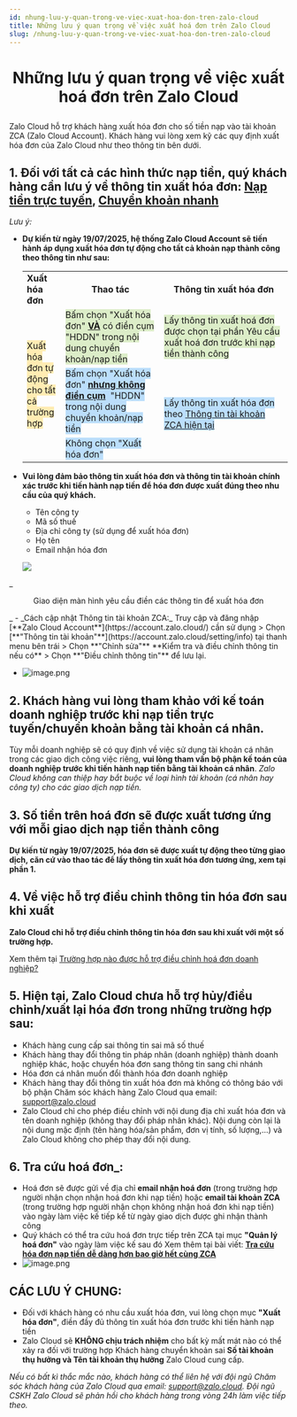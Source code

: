 ```yaml
---
id: nhung-luu-y-quan-trong-ve-viec-xuat-hoa-don-tren-zalo-cloud
title: Những lưu ý quan trọng về việc xuất hoá đơn trên Zalo Cloud
slug: /nhung-luu-y-quan-trong-ve-viec-xuat-hoa-don-tren-zalo-cloud
---
```


# <p align="center">Những lưu ý quan trọng về việc xuất hoá đơn trên Zalo Cloud</p>

Zalo Cloud hỗ trợ khách hàng xuất hóa đơn cho số tiền nạp vào tài khoản ZCA (Zalo Cloud Account). Khách hàng vui lòng xem kỹ các quy định xuất hóa đơn của Zalo Cloud như theo thông tin bên dưới.

## 1. Đối với tất cả các hình thức nạp tiền, quý khách hàng cần lưu ý về thông tin xuất hóa đơn: [**Nạp tiền trực tuyến**](https://zalo.cloud/blog/huong-dan-nap-tien-vao-zalo-cloud-account-bang-phuong-thuc-nap-truc-tuyen/8bujyrzbeg498j8jw4)**,** [**Chuyển khoản nhanh**](https://zalo.cloud/blog/huong-dan-nap-tien-vao-zca-bang-phuong-thuc-chuyen-khoan-nhanh/wkugnnbdeezmjpnz4w)

_Lưu ý:_

- **Dự kiến từ ngày 19/07/2025, hệ thống Zalo Cloud Account sẽ tiến hành áp dụng xuất hóa đơn tự động cho tất cả khoản nạp thành công theo thông tin như sau:**

  <table class="ck-table-resized"><colgroup><col style="width:14.54%;"><col style="width:37.25%;"><col style="width:48.21%;"></colgroup><tbody><tr><td><strong>Xuất hóa đơn</strong></td><td><p style="text-align:center;"><strong>Thao tác</strong></p></td><td><p style="text-align:center;"><strong>Thông tin xuất hóa đơn</strong></p></td></tr><tr><td rowspan="3"><span style="background-color:#ffecb3;">Xuất hóa đơn tự động cho tất cả trường hợp</span></td><td><span style="background-color:#dcedc8;">Bấm chọn "Xuất hóa đơn" <strong><u>VÀ</u></strong> có điền cụm "HDDN" trong nội dung chuyển khoản/nạp tiền</span></td><td><span style="background-color:#dcedc8;">Lấy thông tin xuất hoá đơn được chọn tại phần Yêu cầu xuất hoá đơn trước khi nạp tiền thành công</span></td></tr><tr><td><span style="background-color:#bbdefb;">Bấm chọn "Xuất hóa đơn" <strong><u>nhưng không điền cụm</u></strong> &nbsp;"HDDN" trong nội dung chuyển khoản/nạp tiền</span></td><td rowspan="2"><span style="background-color:#bbdefb;">Lấy thông tin xuất hóa đơn theo </span><a target="_blank" rel="noopener noreferrer" href="https://account.zalo.cloud/setting/info"><span style="background-color:#bbdefb;">Thông tin tài khoản ZCA hiện tại</span></a></td></tr><tr><td><span style="background-color:#bbdefb;">Không chọn "Xuất hóa đơn"</span></td></tr></tbody></table>

- **Vui lòng đảm bảo thông tin xuất hóa đơn và thông tin tài khoản chính xác trước khi tiến hành nạp tiền để hóa đơn được xuất đúng theo nhu cầu của quý khách.**
  - Tên công ty
  - Mã số thuế
  - Địa chỉ công ty (sử dụng để xuất hóa đơn)
  - Họ tên
  - Email nhận hóa đơn 
    <p style={{ textAlign: "center" }}>
  <img src="https://content.zalo.cloud/uploads/68747470733a2f2f7374632d6f612e7a646e2e766e2f75706c6f6164732f35363330636462356230326366396463303964393766653732346631613437622e6a7067_edffeadd82.jpg" />
</p>
_<p align="center">Giao diện màn hình yêu cầu điền các thông tin để xuất hóa đơn</p>_
- _Cách cập nhật Thông tin tài khoản ZCA:_  
  Truy cập và đăng nhập [**Zalo Cloud Account**](https://account.zalo.cloud/) cần sử dụng > Chọn [**"Thông tin tài khoản"**](https://account.zalo.cloud/setting/info) tại thanh menu bên trái > Chọn **"Chỉnh sửa"**  
  **Kiểm tra và điều chỉnh thông tin nếu có** > Chọn **"Điều chỉnh thông tin"** để lưu lại.

- ![image.png](https://content.zalo.cloud/uploads/large_image_1bdb9f7053.png)

## 2. Khách hàng vui lòng tham khảo với kế toán doanh nghiệp trước khi nạp tiền trực tuyến/chuyển khoản bằng tài khoản cá nhân.

Tùy mỗi doanh nghiệp sẽ có quy định về việc sử dụng tài khoản cá nhân trong các giao dịch công việc riêng, **vui lòng tham vấn bộ phận kế toán của doanh nghiệp trước khi tiến hành nạp tiền bằng tài khoản cá nhân**.
_Zalo Cloud không can thiệp hay bắt buộc về loại hình tài khoản (cá nhân hay công ty) cho các giao dịch nạp tiền._

## 3. Số tiền trên hoá đơn sẽ được xuất tương ứng với mỗi giao dịch nạp tiền thành công

**Dự kiến từ ngày 19/07/2025, hóa đơn sẽ được xuất tự động theo từng giao dịch, căn cứ vào thao tác để lấy thông tin xuất hóa đơn tương ứng, xem tại phần 1.**

## 4. Về việc hỗ trợ điều chỉnh thông tin hóa đơn sau khi xuất

**Zalo Cloud chỉ hỗ trợ điều chỉnh thông tin hóa đơn sau khi xuất với một số trường hợp.**

Xem thêm tại [Trường hợp nào được hỗ trợ điều chỉnh hoá đơn doanh nghiệp?](https://zalo.cloud/zns/guidelines/truong-hop-nao-duoc-ho-tro-dieu-chinh-hoa-don-doanh-nghiep)

## 5. Hiện tại, Zalo Cloud chưa hỗ trợ hủy/điều chỉnh/xuất lại hóa đơn trong những trường hợp sau:

- Khách hàng cung cấp sai thông tin sai mã số thuế
- Khách hàng thay đổi thông tin pháp nhân (doanh nghiệp) thành doanh nghiệp khác, hoặc chuyển hóa đơn sang thông tin sang chi nhánh
- Hóa đơn cá nhân muốn đổi thành hóa đơn doanh nghiệp
- Khách hàng thay đổi thông tin xuất hóa đơn mà không có thông báo với bộ phận Chăm sóc khách hàng Zalo Cloud qua email: [support@zalo.cloud](mailto:support@zalo.cloud)
- Zalo Cloud chỉ cho phép điều chỉnh với nội dung địa chỉ xuất hóa đơn và tên doanh nghiệp (không thay đổi pháp nhân khác). Nội dung còn lại là nội dung mặc định (tên hàng hóa/sản phẩm, đơn vị tính, số lượng,...) và Zalo Cloud không cho phép thay đổi nội dung.

## 6. Tra cứu hoá đơn_:

- Hoá đơn sẽ được gửi về địa chỉ **email nhận hoá đơn** (trong trường hợp người nhận chọn nhận hoá đơn khi nạp tiền) hoặc **email tài khoản ZCA** (trong trường hợp người nhận chọn không nhận hoá đơn khi nạp tiền) vào ngày làm việc kế tiếp kể từ ngày giao dịch được ghi nhận thành công
- Quý khách có thể tra cứu hoá đơn trực tiếp trên ZCA tại mục **"Quản lý hoá đơn"** vào ngày làm việc kế sau đó
Xem thêm tại bài viết:  [**Tra cứu hóa đơn nạp tiền dễ dàng hơn bao giờ hết cùng ZCA**](https://zalo.solutions/blog/tra-cuu-hoa-don-nap-tien-de-dang-hon-bao-gio-het-cung-zca/it5rfsbhdopyqprwa9n9l20y)
- ![image.png](https://content.zalo.cloud/uploads/image_1e731713ee.png)

## CÁC LƯU Ý CHUNG:

- Đối với khách hàng có nhu cầu xuất hóa đơn, vui lòng chọn mục **"Xuất hóa đơn"**, điền đầy đủ thông tin xuất hóa đơn trước khi tiến hành nạp tiền
- Zalo Cloud sẽ **KHÔNG chịu trách nhiệm** cho bất kỳ mất mát nào có thể xảy ra đối với trường hợp Khách hàng chuyển khoản sai **Số tài khoản thụ hưởng và Tên tài khoản thụ hưởng** Zalo Cloud cung cấp.

_Nếu có bất kì thắc mắc nào, khách hàng có thể liên hệ với đội ngũ Chăm sóc khách hàng của Zalo Cloud qua email:_ [_support@zalo.cloud_](mailto:support@zalo.cloud)_. Đội ngũ CSKH Zalo Cloud sẽ phản hồi cho khách hàng trong vòng 24h làm việc tiếp theo._
